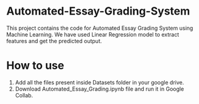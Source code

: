 # Automated-Essay-Grading-System
This project contains the code for Automated Essay Grading System using Machine Learning. We have used Linear Regression model to extract features and get the predicted output.
# How to use
1. Add all the files present inside Datasets folder in your google drive.
2. Download Automated_Essay_Grading.ipynb file and run it in Google Collab.
